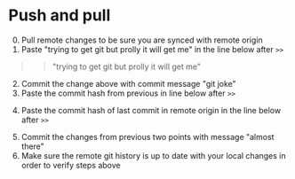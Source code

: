# Push and pull

0. Pull remote changes to be sure you are synced with remote origin
1. Paste "trying to get git but prolly it will get me" in the line below after `>>`
>>"trying to get git but prolly it will get me"
2. Commit the change above with commit message "git joke"
3. Paste the commit hash from previous in line below after `>>`
>>
4. Paste the commit hash of last commit in remote origin in the line below after `>>`
>>
5. Commit the changes from previous two points with message "almost there"
6. Make sure the remote git history is up to date with your local changes in order to verify steps above
